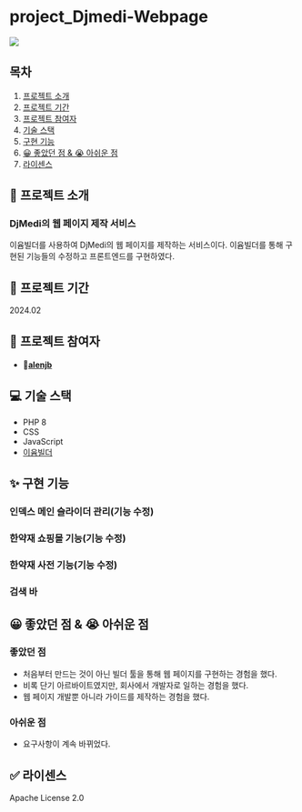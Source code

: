 # project_Djmedi-Webpage
<img src = "https://github.com/alenjb/project_Djmedi-Webpage/assets/46131631/f14e7f7c-c39c-4de6-ba47-a84a2a035687">

## 목차

  1. [프로젝트 소개](#-프로젝트-소개)<br>
  2. [프로젝트 기간](#-프로젝트-기간)
  3. [프로젝트 참여자](#-프로젝트-참여자)
  4. [기술 스택](#-기술-스택)<br>
  5. [구현 기능](#-구현-기능)<br>
  6. [😀 좋았던 점 & 😭 아쉬운 점](#-좋았던-점---아쉬운-점)<br>
  7. [라이센스](#-라이센스)<br>

## 📃 프로젝트 소개
### DjMedi의 웹 페이지 제작 서비스<br>
이윰빌더를 사용하여 DjMedi의 웹 페이지를 제작하는 서비스이다. 이윰빌더를 통해 구현된 기능들의 수정하고 프론트엔드를 구현하였다.

## 📅 프로젝트 기간
2024.02

## 🙋 프로젝트 참여자
- #### 🦊[alenjb](https://github.com/alenjb)

## 💻 기술 스택
- PHP 8
- CSS
- JavaScript
- [이윰빌더](https://eyoom.net/)

## ✨ 구현 기능

### 인덱스 메인 슬라이더 관리(기능 수정)

### 한약재 쇼핑몰 기능(기능 수정)

### 한약재 사전 기능(기능 수정)
  
### 검색 바 

## 😀 좋았던 점 & 😭 아쉬운 점
### 좋았던 점
- 처음부터 만드는 것이 아닌 빌더 툴을 통해 웹 페이지를 구현하는 경험을 했다.
- 비록 단기 아르바이트였지만, 회사에서 개발자로 일하는 경험을 했다.
- 웹 페이지 개발뿐 아니라 가이드를 제작하는 경험을 했다.
  
### 아쉬운 점
- 요구사항이 계속 바뀌었다.

## ✅ 라이센스
Apache License 2.0
